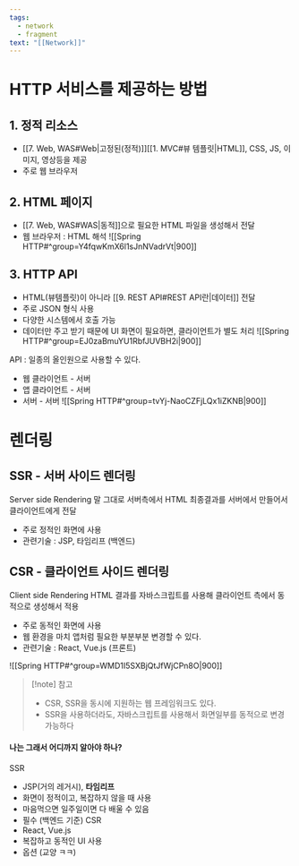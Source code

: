 ```yaml
---
tags:
  - network
  - fragment
text: "[[Network]]"
---
```


# HTTP 서비스를 제공하는 방법
## 1. 정적 리소스
- [[7. Web, WAS#Web|고정된(정적)]][[1.  MVC#뷰 템플릿|HTML]], CSS, JS, 이미지, 영상등을 제공
- 주로 웹 브라우저

## 2. HTML 페이지
- [[7. Web, WAS#WAS|동적]]으로 필요한 HTML 파일을 생성해서 전달 
- 웹 브라우저 : HTML 해석
![[Spring HTTP#^group=Y4fqwKmX6l1sJnNVadrVt|900]]

## 3. HTTP API
- HTML(뷰템플릿)이 아니라 [[9. REST API#REST API란|데이터]] 전달
- 주로 JSON 형식 사용
- 다양한 시스템에서 호출 가능 
- 데이터만 주고 받기 때문에 UI 화면이 필요하면, 클라이언트가 별도 처리
![[Spring HTTP#^group=EJ0zaBmuYU1RbfJUVBH2i|900]]


API : 일종의 올인원으로 사용할 수 있다.
- 웹 클라이언트 - 서버
- 앱 클라이언트 - 서버
- 서버 - 서버
![[Spring HTTP#^group=tvYj-NaoCZFjLQx1iZKNB|900]]


# 렌더링

## SSR - 서버 사이드 렌더링
Server side Rendering
말 그대로 서버측에서 HTML 최종결과를 서버에서 만들어서 클라이언트에게 전달
- 주로 정적인 화면에 사용
- 관련기술 : JSP, 타임리프 (백엔드)


## CSR - 클라이언트 사이드 렌더링
Client side Rendering
HTML 결과를 자바스크립트를 사용해  클라이언트 측에서 동적으로 생성해서 적용
- 주로 동적인 화면에 사용
- 웹 환경을 마치 앱처럼 필요한 부분부분 변경할 수 있다.
- 관련기술 : React, Vue.js (프론트)

![[Spring HTTP#^group=WMD1I5SXBjQtJfWjCPn8O|900]]
> [!note] 참고
> - CSR, SSR을 동시에 지원하는 웹 프레임워크도 있다.
> - SSR을 사용하더라도, 자바스크립트를 사용해서 화면일부를 동적으로 변경 가능하다


#### 나는 그래서 어디까지 알아야 하나?
SSR
- JSP(거의 레거시), **타임리프**
- 화면이 정적이고, 복잡하지 않을 때 사용
-  마음먹으면 일주일이면 다 배울 수 있음
- 필수 (백엔드 기준)
CSR
- React, Vue.js
- 복잡하고 동적인 UI 사용
- 옵션 (교양 ㅋㅋ)

